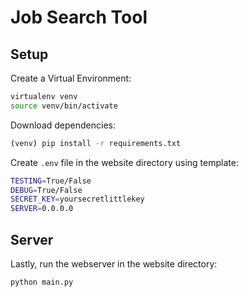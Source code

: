 # Job Search Tool

## Setup

Create a Virtual Environment:

```bash
virtualenv venv
source venv/bin/activate
```

Download dependencies:

```bash
(venv) pip install -r requirements.txt
```

Create `.env` file in the website directory using template:

```bash
TESTING=True/False
DEBUG=True/False
SECRET_KEY=yoursecretlittlekey
SERVER=0.0.0.0
```

## Server

Lastly, run the webserver in the website directory:

```bash
python main.py
```


